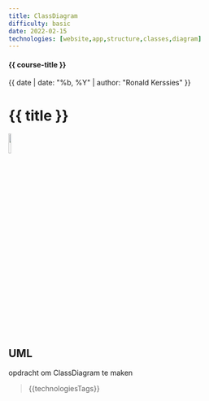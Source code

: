 ```yaml
---
title: ClassDiagram
difficulty: basic
date: 2022-02-15
technologies: [website,app,structure,classes,diagram]
---
```


#### {{ course-title }}
{{ date | date: "%b, %Y" | author: "Ronald Kerssies" }}

# {{ title }}

<img src="{{ '/_assets/themas/diagram.png' | url }}" style="width:10%;">


## UML
opdracht om ClassDiagram te maken

> {{technologiesTags}}
